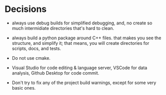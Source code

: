 # Decisions

- always use debug builds for simplified debugging,
and, no create so much intermidiate directories that's hard to clean.

- always build a python package around C++ files.
that makes you see the structure, and simplify it;
that means, you will create directories for scripts, docs, and tests.

- Do not use cmake.

- Visual Studio for code editing & language server, VSCode for data analysis, Github Desktop for code commit.

- Don't try to fix any of the project build warnings, except for some very basic ones.
